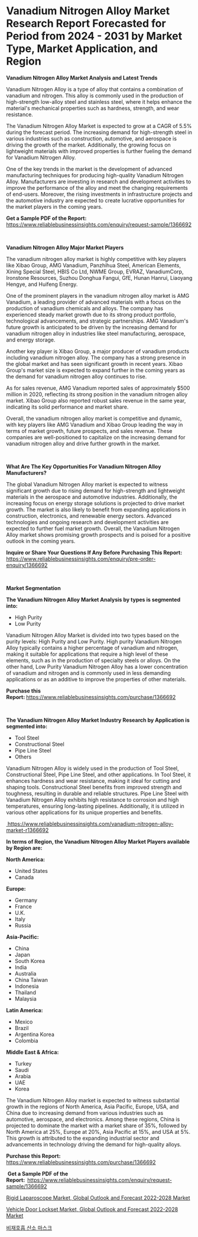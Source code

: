 <p><h1>Vanadium Nitrogen Alloy Market Research Report Forecasted for Period from 2024 -  2031 by Market Type, Market Application, and Region</h1></p><p><strong>Vanadium Nitrogen Alloy Market Analysis and Latest Trends</strong></p>
<p><p>Vanadium Nitrogen Alloy is a type of alloy that contains a combination of vanadium and nitrogen. This alloy is commonly used in the production of high-strength low-alloy steel and stainless steel, where it helps enhance the material's mechanical properties such as hardness, strength, and wear resistance.</p><p>The Vanadium Nitrogen Alloy Market is expected to grow at a CAGR of 5.5% during the forecast period. The increasing demand for high-strength steel in various industries such as construction, automotive, and aerospace is driving the growth of the market. Additionally, the growing focus on lightweight materials with improved properties is further fueling the demand for Vanadium Nitrogen Alloy.</p><p>One of the key trends in the market is the development of advanced manufacturing techniques for producing high-quality Vanadium Nitrogen Alloy. Manufacturers are investing in research and development activities to improve the performance of the alloy and meet the changing requirements of end-users. Moreover, the rising investments in infrastructure projects and the automotive industry are expected to create lucrative opportunities for the market players in the coming years.</p></p>
<p><strong>Get a Sample PDF of the Report:&nbsp;</strong> <a href="https://www.reliablebusinessinsights.com/enquiry/request-sample/1366692">https://www.reliablebusinessinsights.com/enquiry/request-sample/1366692</a></p>
<p>&nbsp;</p>
<p><strong>Vanadium Nitrogen Alloy Major Market Players</strong></p>
<p><p>The vanadium nitrogen alloy market is highly competitive with key players like Xibao Group, AMG Vanadium, Panzhihua Steel, American Elements, Xining Special Steel, HBIS Co Ltd, NWME Group, EVRAZ, VanadiumCorp, Ironstone Resources, Suzhou Donghua Fangui, GfE, Hunan Hanrui, Liaoyang Hengye, and Huifeng Energy. </p><p>One of the prominent players in the vanadium nitrogen alloy market is AMG Vanadium, a leading provider of advanced materials with a focus on the production of vanadium chemicals and alloys. The company has experienced steady market growth due to its strong product portfolio, technological advancements, and strategic partnerships. AMG Vanadium's future growth is anticipated to be driven by the increasing demand for vanadium nitrogen alloy in industries like steel manufacturing, aerospace, and energy storage.</p><p>Another key player is Xibao Group, a major producer of vanadium products including vanadium nitrogen alloy. The company has a strong presence in the global market and has seen significant growth in recent years. Xibao Group's market size is expected to expand further in the coming years as the demand for vanadium nitrogen alloy continues to rise.</p><p>As for sales revenue, AMG Vanadium reported sales of approximately $500 million in 2020, reflecting its strong position in the vanadium nitrogen alloy market. Xibao Group also reported robust sales revenue in the same year, indicating its solid performance and market share.</p><p>Overall, the vanadium nitrogen alloy market is competitive and dynamic, with key players like AMG Vanadium and Xibao Group leading the way in terms of market growth, future prospects, and sales revenue. These companies are well-positioned to capitalize on the increasing demand for vanadium nitrogen alloy and drive further growth in the market.</p></p>
<p>&nbsp;</p>
<p><strong>What Are The Key Opportunities For Vanadium Nitrogen Alloy Manufacturers?</strong></p>
<p><p>The global Vanadium Nitrogen Alloy market is expected to witness significant growth due to rising demand for high-strength and lightweight materials in the aerospace and automotive industries. Additionally, the increasing focus on energy storage solutions is projected to drive market growth. The market is also likely to benefit from expanding applications in construction, electronics, and renewable energy sectors. Advanced technologies and ongoing research and development activities are expected to further fuel market growth. Overall, the Vanadium Nitrogen Alloy market shows promising growth prospects and is poised for a positive outlook in the coming years.</p></p>
<p><strong>Inquire or Share Your Questions If Any Before Purchasing This Report:</strong> <a href="https://www.reliablebusinessinsights.com/enquiry/pre-order-enquiry/1366692">https://www.reliablebusinessinsights.com/enquiry/pre-order-enquiry/1366692</a></p>
<p>&nbsp;</p>
<p><strong>Market Segmentation</strong></p>
<p><strong>The Vanadium Nitrogen Alloy Market Analysis by types is segmented into:</strong></p>
<p><ul><li>High Purity</li><li>Low Purity</li></ul></p>
<p><p>Vanadium Nitrogen Alloy Market is divided into two types based on the purity levels: High Purity and Low Purity. High purity Vanadium Nitrogen Alloy typically contains a higher percentage of vanadium and nitrogen, making it suitable for applications that require a high level of these elements, such as in the production of specialty steels or alloys. On the other hand, Low Purity Vanadium Nitrogen Alloy has a lower concentration of vanadium and nitrogen and is commonly used in less demanding applications or as an additive to improve the properties of other materials.</p></p>
<p><strong>Purchase this Report:&nbsp;</strong><a href="https://www.reliablebusinessinsights.com/purchase/1366692">https://www.reliablebusinessinsights.com/purchase/1366692</a></p>
<p>&nbsp;</p>
<p><strong>The Vanadium Nitrogen Alloy Market Industry Research by Application is segmented into:</strong></p>
<p><ul><li>Tool Steel</li><li>Constructional Steel</li><li>Pipe Line Steel</li><li>Others</li></ul></p>
<p><p>Vanadium Nitrogen Alloy is widely used in the production of Tool Steel, Constructional Steel, Pipe Line Steel, and other applications. In Tool Steel, it enhances hardness and wear resistance, making it ideal for cutting and shaping tools. Constructional Steel benefits from improved strength and toughness, resulting in durable and reliable structures. Pipe Line Steel with Vanadium Nitrogen Alloy exhibits high resistance to corrosion and high temperatures, ensuring long-lasting pipelines. Additionally, it is utilized in various other applications for its unique properties and benefits.</p></p>
<p><a href="https://www.reliablebusinessinsights.com/vanadium-nitrogen-alloy-market-r1366692">&nbsp;https://www.reliablebusinessinsights.com/vanadium-nitrogen-alloy-market-r1366692</a></p>
<p><strong>In terms of Region, the Vanadium Nitrogen Alloy Market Players available by Region are:</strong></p>
<p>
    <p> <strong> North America: </strong>
        <ul>
            <li>United States</li>
            <li>Canada</li>
        </ul>
        </p> 
    <p> <strong> Europe: </strong>
        <ul>
            <li>Germany</li>
            <li>France</li>
            <li>U.K.</li>
            <li>Italy</li>
            <li>Russia</li>
        </ul>
        </p> 
    <p> <strong> Asia-Pacific: </strong>
        <ul>
            <li>China</li>
            <li>Japan</li>
            <li>South Korea</li>
            <li>India</li>
            <li>Australia</li>
            <li>China Taiwan</li>
            <li>Indonesia</li>
            <li>Thailand</li>
            <li>Malaysia</li>
        </ul>
        </p> 
    <p> <strong> Latin America: </strong>
        <ul>
            <li>Mexico</li>
            <li>Brazil</li>
            <li>Argentina Korea</li>
            <li>Colombia</li>
        </ul>
        </p> 
    <p> <strong> Middle East & Africa: </strong>
        <ul>
            <li>Turkey</li>
            <li>Saudi</li>
            <li>Arabia</li>
            <li>UAE</li>
            <li>Korea</li>
        </ul>
    </p>
    </p>
<p><p>The Vanadium Nitrogen Alloy market is expected to witness substantial growth in the regions of North America, Asia Pacific, Europe, USA, and China due to increasing demand from various industries such as automotive, aerospace, and electronics. Among these regions, China is projected to dominate the market with a market share of 35%, followed by North America at 25%, Europe at 20%, Asia Pacific at 15%, and USA at 5%. This growth is attributed to the expanding industrial sector and advancements in technology driving the demand for high-quality alloys.</p></p>
<p><strong>Purchase this Report: </strong><a href="https://www.reliablebusinessinsights.com/purchase/1366692">https://www.reliablebusinessinsights.com/purchase/1366692</a></p>
<p>&nbsp;<strong>Get a Sample PDF of the Report:&nbsp;&nbsp;</strong><a href="https://www.reliablebusinessinsights.com/enquiry/request-sample/1366692">https://www.reliablebusinessinsights.com/enquiry/request-sample/1366692</a></p>
<p><strong></strong></p>
<p><p><a href="https://github.com/temeroso029/Market-Research-Report-List-1/blob/main/rigid-laparoscope-market-global-outlook-and-forecast-2022-2028-market.md">Rigid Laparoscope Market, Global Outlook and Forecast 2022-2028 Market</a></p><p><a href="https://github.com/connormarshall794/Market-Research-Report-List-1/blob/main/vehicle-door-lockset-market-global-outlook-and-forecast-2022-2028-market.md">Vehicle Door Lockset Market, Global Outlook and Forecast 2022-2028 Market</a></p><p><a href="https://github.com/hook46569/Market-Research-Report-List-2/blob/main/2160778125331.md">비재호흡 산소 마스크</a></p></p>